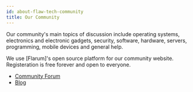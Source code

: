 ```yaml
---
id: about-flaw-tech-community
title: Our Community
---
```


Our community's main topics of discussion include operating systems, electronics and electronic gadgets, security, software, hardware, servers, programming, mobile devices and general help. 

We use [Flarum]'s open source platform for our community website. Registeration is free forever and open to everyone.

- [Community Forum](https://flaw.tech)
- [Blog](https://flaw.tech/blog)